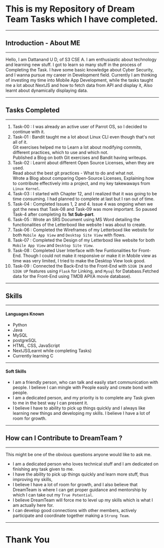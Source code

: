 # This is my Repository of Dream Team Tasks which I have completed.

---

## Introduction - About ME 
---
Hello, I am Dattanand U D, of S3 CSE A.
I am enthusiastic about technology and learning new stuff. I got to learn so many stuff in the process of Completing the Task. I have some basic knowledge about Cyber Security, and I wanna pursue my career in Development field. Currently I am thinking of investing my time into Mobile App Development, while the tasks taught me a lot about NextJS and how to fetch data from API and display it, Also learnt about dynamically displaying data.
 
---

## Tasks Completed
---
1. Task-00 : I was already an active user of Parrot OS, so I decided to continue with it.
2. Task-01 : Bandit taught me a lot about Linux CLI even though that's not all of it. <br> Git exercises helped me to Learn a lot about modifying commits, different practices, which to use and which not. <br>
Published a Blog on both Git exercises and Bandit having writeups.
3. Task-02 : Learnt about different Open Source Licenses, when they are used. <br> 
Read about the best git practices - What to do and what not. <br> 
Wrote a Blog about comparing Open-Source Licenses, Explaining how to contribute effectively into a project, and my key takewaways from `Linux Kernel`.
4. Task-03 : I started with Chapter 12, and I realized that it was going to be time consuming. I had planned to complete at last but I ran out of time. 
5. Task-04 : Completed Issues 1, 2 and 4. Issue 4 was ongoing when we got the news that Task-08 and Task-09 was more important. So paused Task-4 after completing its **1st Sub-part**. 
6. Task-05 : Wrote an SRS Document using MS Word detailing the functionalities of the Letterboxd like website I was about to create. 
7. Task-06 : Completed the Wireframes of my Letterboxd like website for both `Mobile App View` and `Desktop Site View` with flows. 
8. Task-07 : Completed the Design of my Letterboxd like website for both `Mobile App View` and `Desktop Site View`.
9. Task-08 : Completed User Interface with few Funtionalities for Front-End. Though I could not make it responsive or make it in Mobile view as time was very limited, I tried to make the Desktop View look good. 
10. Task-09 : Connected the Back-End to the Front-End with `SIGN IN` and `SIGN UP` features using `Flask` for Linking, and `Mysql` for Databass.Fetched data for the Front-End using TMDB API(A movie database). 

---

## Skills 
---
#### Languages Known
- Python
- Java
- MySQL
- postgreSQL
- HTML, CSS, JavaScript
- NextJS(Learnt while completing Tasks)
- Currently learning C
---

#### Soft Skills
- I am a friendly person, who can talk and easily start communication with people. I believe I can mingle with People easily and create bond with people.
- I am a dedicated person, and my priority is to complete any Task given to me in the best way I can present it. 
- I believe I have to ability to pick up things quickly and I always like learning new things and developing my skills. I believe I have a lot of room for growth. 

---

## How can I Contribute to DreamTeam ?
---
This might be one of the obvious questions anyone would like to ask me.
- I am a dedicated person who loves technical stuff and I am dedicated on finishing any task given to me.
- I have the ability to pick up things quickly and learn more stuff, thus improving my skills, 
- I believe I have a lot of room for growth, and I also believe that DreamTeam is where I can get proper guidance and mentorship by which I can take out my `True Potential`.
- I believe DreamTeam will force me to level up my skills which is what I am actually here for. 
- I can develop good connections with other members, actively participate and coordinate together making a `Strong Team`. 

---

# Thank You